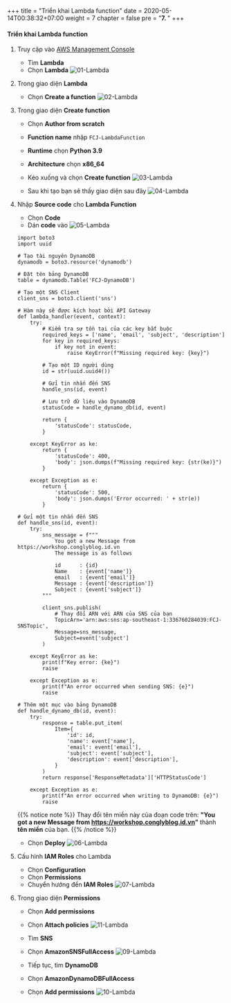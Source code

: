+++
title = "Triển khai Lambda function"
date = 2020-05-14T00:38:32+07:00
weight = 7
chapter = false
pre = "<b>7. </b>"
+++

#### Triển khai Lambda function

1. Truy cập vào
   [AWS Management Console](https://aws.amazon.com/vi/free/?gclid=CjwKCAjw_ZC2BhAQEiwAXSgClvWbbk-Y8aK5QEAweAN7K8tLmdmvIiZuLvrcXaHfX9HrfLJlZr3U2xoC6y4QAvD_BwE&trk=c4f45c53-585c-4b31-8fbf-d39fbcdc603a&sc_channel=ps&ef_id=CjwKCAjw_ZC2BhAQEiwAXSgClvWbbk-Y8aK5QEAweAN7K8tLmdmvIiZuLvrcXaHfX9HrfLJlZr3U2xoC6y4QAvD_BwE:G:s&s_kwcid=AL!4422!3!637354294239!e!!g!!aws!19043613274!143453611386&all-free-tier.sort-by=item.additionalFields.SortRank&all-free-tier.sort-order=asc&awsf.Free%20Tier%20Types=*all&awsf.Free%20Tier%20Categories=*all)

   - Tìm **Lambda**
   - Chọn **Lambda**
     ![01-Lambda](/images/8/8-lambda-01.png?width=90pc)

2. Trong giao diện **Lambda**

   - Chọn **Create a function**
     ![02-Lambda](/images/8/8-lambda-02.png?width=90pc)

3. Trong giao diện **Create function**

   - Chọn **Author from scratch**
   - **Function name** nhập `FCJ-LambdaFunction`
   - **Runtime** chọn **Python 3.9**
   - **Architecture** chọn **x86_64**
   - Kéo xuống và chọn **Create function**
     ![03-Lambda](/images/8/8-lambda-03.png?width=90pc)

   - Sau khi tạo bạn sẽ thấy giao diện sau đây
     ![04-Lambda](/images/8/8-lambda-04.png?width=90pc)

4. Nhập **Source code** cho **Lambda Function**

   - Chọn **Code**
   - Dán **code** vào
     ![05-Lambda](/images/8/8-lambda-05.png?width=90pc)

   ```import json  # Đảm bảo đã import json
   import boto3
   import uuid

   # Tạo tài nguyên DynamoDB
   dynamodb = boto3.resource('dynamodb')

   # Đặt tên bảng DynamoDB
   table = dynamodb.Table('FCJ-DynamoDB')

   # Tạo một SNS Client
   client_sns = boto3.client('sns')

   # Hàm này sẽ được kích hoạt bởi API Gateway
   def lambda_handler(event, context):
       try:
           # Kiểm tra sự tồn tại của các key bắt buộc
           required_keys = ['name', 'email', 'subject', 'description']
           for key in required_keys:
               if key not in event:
                   raise KeyError(f"Missing required key: {key}")

           # Tạo một ID người dùng
           id = str(uuid.uuid4())

           # Gửi tin nhắn đến SNS
           handle_sns(id, event)

           # Lưu trữ dữ liệu vào DynamoDB
           statusCode = handle_dynamo_db(id, event)

           return {
               'statusCode': statusCode,
           }

       except KeyError as ke:
           return {
               'statusCode': 400,
               'body': json.dumps(f"Missing required key: {str(ke)}")
           }

       except Exception as e:
           return {
               'statusCode': 500,
               'body': json.dumps('Error occurred: ' + str(e))
           }

   # Gửi một tin nhắn đến SNS
   def handle_sns(id, event):
       try:
           sns_message = f"""
               You got a new Message from https://workshop.conglyblog.id.vn
               The message is as follows

               id      : {id}
               Name    : {event['name']}
               email   : {event['email']}
               Message : {event['description']}
               Subject : {event['subject']}
           """

           client_sns.publish(
               # Thay đổi ARN với ARN của SNS của bạn
               TopicArn='arn:aws:sns:ap-southeast-1:336760284039:FCJ-SNSTopic',
               Message=sns_message,
               Subject=event['subject']
           )

       except KeyError as ke:
           print(f"Key error: {ke}")
           raise

       except Exception as e:
           print(f"An error occurred when sending SNS: {e}")
           raise

   # Thêm một mục vào bảng DynamoDB
   def handle_dynamo_db(id, event):
       try:
           response = table.put_item(
               Item={
                   'id': id,
                   'name': event['name'],
                   'email': event['email'],
                   'subject': event['subject'],
                   'description': event['description'],
               }
           )
           return response['ResponseMetadata']['HTTPStatusCode']

       except Exception as e:
           print(f"An error occurred when writing to DynamoDB: {e}")
           raise
   ```

   {{% notice note %}}
   Thay đổi tên miền này của đoạn code trên: **"You got a new Message from https://workshop.conglyblog.id.vn"** thành **tên miền** của bạn.
   {{% /notice %}}

   - Chọn **Deploy**
     ![06-Lambda](/images/8/8-lambda-06.png?width=90pc)

5. Cấu hình **IAM Roles** cho Lambda

   - Chọn **Configuration**
   - Chọn **Permissions**
   - Chuyển hướng đến **IAM Roles**
     ![07-Lambda](/images/8/8-lambda-07.png?width=90pc)

6. Trong giao diện **Permissions**

   - Chọn **Add permissions**
   - Chọn **Attach policies**
     ![11-Lambda](/images/8/8-lambda-11.png?width=90pc)

   - Tìm **SNS**
   - Chọn **AmazonSNSFullAccess**
     ![09-Lambda](/images/8/8-lambda-09.png?width=90pc)

   - Tiếp tục, tìm **DynamoDB**
   - Chọn **AmazonDynamoDBFullAccess**
   - Chọn **Add permissions**
     ![10-Lambda](/images/8/8-lambda-10.png?width=90pc)
